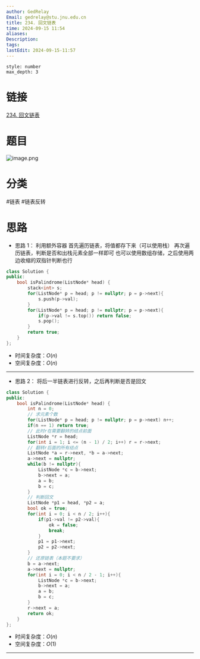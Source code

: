 ```yaml
---
author: GedRelay
Email: gedrelay@stu.jnu.edu.cn
title: 234. 回文链表
time: 2024-09-15 11:54
aliases: 
Description: 
tags: 
lastEdit: 2024-09-15-11:57
---
```


```toc
style: number
max_depth: 3
```

# 链接
[234. 回文链表](https://leetcode.cn/problems/palindrome-linked-list/) 

# 题目
![image.png](https://ged-pic-bed.oss-cn-guangzhou.aliyuncs.com/img/202409151154014.png)


# 分类
#链表 #链表反转 

# 思路
- 思路 1：
利用额外容器
首先遍历链表，将值都存下来（可以使用栈）
再次遍历链表，判断是否和出栈元素全部一样即可
也可以使用数组存储，之后使用两边收缩的双指针判断也行


```cpp
class Solution {
public:
    bool isPalindrome(ListNode* head) {
        stack<int> s;
        for(ListNode* p = head; p != nullptr; p = p->next){
            s.push(p->val);
        }
        for(ListNode* p = head; p != nullptr; p = p->next){
            if(p->val != s.top()) return false;
            s.pop();
        }
        return true;
    }
};
```


- 时间复杂度：${O\left( n \right)  }$ 
- 空间复杂度：${O\left( n \right)  }$ 


---

- 思路 2：
将后一半链表进行反转，之后再判断是否是回文


```cpp
class Solution {
public:
    bool isPalindrome(ListNode* head) {
        int n = 0;
        // 求元素个数
        for(ListNode* p = head; p != nullptr; p = p->next) n++;
        if(n == 1) return true;
        // 此时r在需要翻转的结点前面
        ListNode *r = head;
        for(int i = 1; i <= (n - 1) / 2; i++) r = r->next;
        // 翻转r后面的所有结点
        ListNode *a = r->next, *b = a->next;
        a->next = nullptr;
        while(b != nullptr){
            ListNode *c = b->next;
            b->next = a;
            a = b;
            b = c;
        }
        // 判断回文
        ListNode *p1 = head, *p2 = a;
        bool ok = true;
        for(int i = 0; i < n / 2; i++){
            if(p1->val != p2->val){
                ok = false;
                break;
            }
            p1 = p1->next;
            p2 = p2->next;
        }
        // 还原链表（本题不要求）
        b = a->next;
        a->next = nullptr;
        for(int i = 0; i < n / 2 - 1; i++){
            ListNode *c = b->next;
            b->next = a;
            a = b;
            b = c;
        }
        r->next = a;
        return ok;
    }
};
```


- 时间复杂度：${O\left( n \right)  }$ 
- 空间复杂度：${O\left( 1 \right)  }$ 


---

